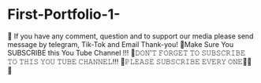 # First-Portfolio-1-
🔴 If you have any comment, question and to support our media please send message by telegram, Tik-Tok and Email Thank-you!  🔴Make Sure You SUBSCRIBE this You Tube Channel !!! 🔴𝙳𝙾𝙽'𝚃 𝙵𝙾𝚁𝙶𝙴𝚃 𝚃𝙾 𝚂𝚄𝙱𝚂𝙲𝚁𝙸𝙱𝙴 𝚃𝙾 𝚃𝙷𝙸𝚂 𝚈𝙾𝚄 𝚃𝚄𝙱𝙴 𝙲𝙷𝙰𝙽𝙽𝙴𝙻!!! 🔴𝙿𝙻𝙴𝙰𝚂𝙴 𝚂𝚄𝙱𝚂𝙲𝚁𝙸𝙱𝙴 𝙴𝚅𝙴𝚁𝚈 𝙾𝙽𝙴🙏🙏🙏
